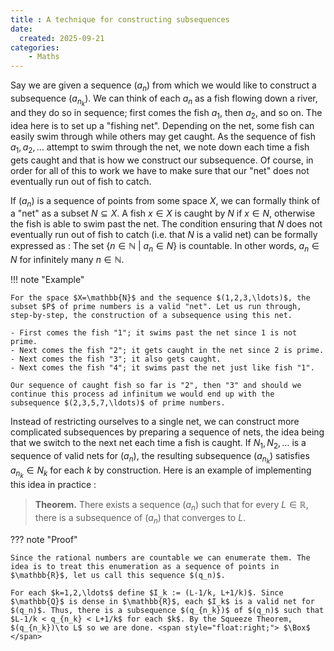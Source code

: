 ```yaml
---
title : A technique for constructing subsequences
date:
  created: 2025-09-21
categories: 
    - Maths
---
```


Say we are given a sequence $(a_n)$ from which we would like to construct a subsequence $(a_{n_k})$. We can think of each $a_n$ as a fish flowing down a river, and they do so in sequence; first comes the fish $a_1$, then $a_2$, and so on. The idea here is to set up a "fishing net". Depending on the net, some fish can easily swim through while others may get caught. As the sequence of fish $a_1, a_2, \ldots$ attempt to swim through the net, we note down each time a fish gets caught and that is how we construct our subsequence. Of course, in order for all of this to work we have to make sure that our "net" does not eventually run out of fish to catch. 

<!-- more -->

If $(a_n)$ is a sequence of points from some space $X$, we can formally think of a "net" as a subset $N\subseteq X$. A fish $x\in X$ is caught by $N$ if $x\in N$, otherwise the fish is able to swim past the net. The condition ensuring that $N$ does not eventually run out of fish to catch (i.e. that $N$ is a valid net) can be formally expressed as : The set $\{n\in \mathbb{N} \ \vert \ a_n\in N\}$ is countable. In other words, $a_n\in N$ for infinitely many $n\in \mathbb{N}$.

!!! note "Example"

    For the space $X=\mathbb{N}$ and the sequence $(1,2,3,\ldots)$, the subset $P$ of prime numbers is a valid "net". Let us run through, step-by-step, the construction of a subsequence using this net. 
    
    - First comes the fish "1"; it swims past the net since 1 is not prime. 
    - Next comes the fish "2"; it gets caught in the net since 2 is prime. 
    - Next comes the fish "3"; it also gets caught. 
    - Next comes the fish "4"; it swims past the net just like fish "1". 
    
    Our sequence of caught fish so far is "2", then "3" and should we continue this process ad infinitum we would end up with the subsequence $(2,3,5,7,\ldots)$ of prime numbers.  

Instead of restricting ourselves to a single net, we can construct more complicated subsequences by preparing a sequence of nets, the idea being that we switch to the next net each time a fish is caught. If $N_1, N_2,\ldots$ is a sequence of valid nets for $(a_n)$, the resulting subsequence $(a_{n_k})$ satisfies $a_{n_k}\in N_k$ for each $k$ by construction. Here is an example of implementing this idea in practice :

> **Theorem.** There exists a sequence $(a_n)$ such that for every $L\in \mathbb{R}$, there is a subsequence of $(a_n)$ that converges to $L$.

??? note "Proof"

    Since the rational numbers are countable we can enumerate them. The idea is to treat this enumeration as a sequence of points in $\mathbb{R}$, let us call this sequence $(q_n)$.

    For each $k=1,2,\ldots$ define $I_k := (L-1/k, L+1/k)$. Since $\mathbb{Q}$ is dense in $\mathbb{R}$, each $I_k$ is a valid net for $(q_n)$. Thus, there is a subsequence $(q_{n_k})$ of $(q_n)$ such that $L-1/k < q_{n_k} < L+1/k$ for each $k$. By the Squeeze Theorem, $(q_{n_k})\to L$ so we are done. <span style="float:right;"> $\Box$ </span>



